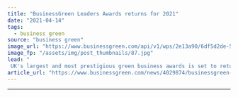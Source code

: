 ```yaml
---
title: "BusinessGreen Leaders Awards returns for 2021"
date: "2021-04-14"
tags: 
  - business green
source: "business green"
image_url: "https://www.businessgreen.com/api/v1/wps/2e13a90/6df5d2de-5643-42e9-93e5-1ae62fd6a9c2/6/BGLA-000-185x114.jpg"
image_fp: "/assets/img/post_thumbnails/87.jpg"
lead: "
 UK's largest and most prestigious green business awards is set to return this September as part of the Net Zero Festival ..."
article_url: "https://www.businessgreen.com/news/4029874/businessgreen-leaders-awards-returns-2021"
---
```


---
